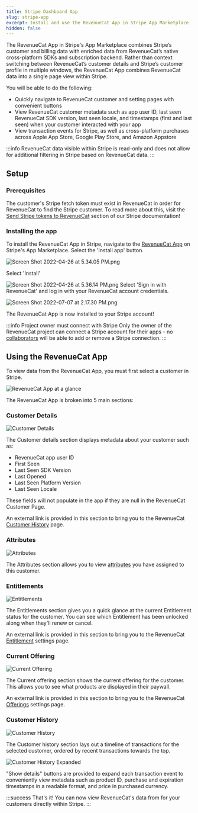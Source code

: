 ```yaml
---
title: Stripe Dashboard App
slug: stripe-app
excerpt: Install and use the RevenueCat App in Stripe App Marketplace
hidden: false
---
```


The RevenueCat App in Stripe's App Marketplace combines Stripe’s customer and billing data with enriched data from RevenueCat’s native cross-platform SDKs and subscription backend. Rather than context switching between RevenueCat’s customer details and Stripe’s customer profile in multiple windows, the RevenueCat App combines RevenueCat data into a single page view within Stripe.

You will be able to do the following:

- Quickly navigate to RevenueCat customer and setting pages with convenient buttons
- View RevenueCat customer metadata such as app user ID, last seen RevenueCat SDK version, last seen locale, and timestamps (first and last seen) when your customer interacted with your app
- View transaction events for Stripe, as well as cross-platform purchases across Apple App Store, Google Play Store, and Amazon Appstore

:::info
RevenueCat data visible within Stripe is read-only and does not allow for additional filtering in Stripe based on RevenueCat data.
:::

## Setup

### Prerequisites

The customer's Stripe fetch token must exist in RevenueCat in order for RevenueCat to find the Stripe customer. To read more about this, visit the [Send Stripe tokens to RevenueCat](/web/stripe#5-send-stripe-tokens-to-revenuecat) section of our Stripe documentation!

### Installing the app

To install the RevenueCat App in Stripe, navigate to the [RevenueCat App](https://marketplace.stripe.com/apps/revenuecat) on Stripe's App Marketplace. Select the 'Install app' button.

![Screen Shot 2022-04-26 at 5.34.05 PM.png](/images/4a68982-Screen_Shot_2022-04-26_at_5.34.05_PM_bb447390fba0c22686a624dd8d54d147.png)

Select 'Install'

![](/images/93f135c-Screen_Shot_2022-04-26_at_5.36.14_PM_e90b5b5f9ad8b4d9880a8cd3a3e9f243.png "Screen Shot 2022-04-26 at 5.36.14 PM.png")
Select 'Sign in with RevenueCat' and log in with your RevenueCat account credentials.

![](/images/8a5b7a8-Screen_Shot_2022-07-07_at_2.17.30_PM_b7557aa0d89b0b0e16727d136ba1b950.png "Screen Shot 2022-07-07 at 2.17.30 PM.png")

The RevenueCat App is now installed to your Stripe account!

:::info Project owner must connect with Stripe
Only the owner of the RevenueCat project can connect a Stripe account for their apps - no [collaborators](/welcome/projects/collaborators) will be able to add or remove a Stripe connection.
:::

## Using the RevenueCat App

To view data from the RevenueCat App, you must first select a customer in Stripe.

![RevenueCat App at a glance](/images/cf7a34b-0.1.5_609cea14c8480cd32d8023acfcf3f259.png)

The RevenueCat App is broken into 5 main sections:

### Customer Details

![Customer Details](/images/979583c-0.1.5_ba86664c8e5fad165ede12b3d9e05772.png)

The Customer details section displays metadata about your customer such as:

- RevenueCat app user ID
- First Seen
- Last Seen SDK Version
- Last Opened
- Last Seen Platform Version
- Last Seen Locale

These fields will not populate in the app if they are null in the RevenueCat Customer Page.

An external link is provided in this section to bring you to the RevenueCat [Customer History](/dashboard-and-metrics/customer-history) page.

### Attributes

![Attributes](/images/7456cc9-0.1.5_0b72dd0786b62bfaa77f43e09c99dd3f.png "Attributes")

The Attributes section allows you to view [attributes](/customers/customer-attributes) you have assigned to this customer.

### Entitlements

![Entitlements](/images/3d47025-0.1.5_fd92f328d3e78a895c9394850fca087c.png "Entitlements")

The Entitlements section gives you a quick glance at the current Entitlement status for the customer. You can see which Entitlement has been unlocked along when they'll renew or cancel.

An external link is provided in this section to bring you to the RevenueCat [Entitlement](/getting-started/entitlements#entitlements) settings page.

### Current Offering

![Current Offering](/images/2b11324-0.1.5_069ddcf4d89461796d3eae95a4f1e4c8.png "Current Offering")

The Current offering section shows the current offering for the customer. This allows you to see what products are displayed in their paywall.

An external link is provided in this section to bring you to the RevenueCat [Offerings](/getting-started/entitlements#offerings) settings page.

### Customer History

![Customer History](/images/ec7cf2b-Screen_Shot_2022-07-07_at_9.37.59_AM_7038a18f55148668c83efaf96783b489.png "Screen Shot 2022-07-07 at 9.37.59 AM.png")

The Customer history section lays out a timeline of transactions for the selected customer, ordered by recent transactions towards the top.

![Customer History Expanded](/images/6a9c463-Screen_Shot_2022-07-07_at_9.45.24_AM_63b4d811132a21e25ddd1331b51eb1a0.png "Screen Shot 2022-07-07 at 9.45.24 AM.png")

"Show details" buttons are provided to expand each transaction event to conveniently view metadata such as product ID, purchase and expiration timestamps in a readable format, and price in purchased currency.

:::success That's it!
You can now view RevenueCat's data from for your customers directly within Stripe.
:::
